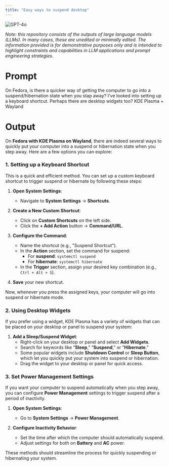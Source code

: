 ```yaml
---
title: "Easy ways to suspend desktop"
---
```

![GPT-4o](https://img.shields.io/badge/GPT--4o-3333FF?style=for-the-badge&logo=openai&logoColor=white)



*Note: this repository consists of the outputs of large language models (LLMs). In many cases, these are unedited or minimally edited. The information provided is for demonstrative purposes only and is intended to highlight constraints and capabilities in LLM applications and prompt engineering strategies.*



# Prompt

On Fedora, is there a quicker way of getting the computer to go into a suspend/hibernation state when you stap away? I've looked into setting up a keyboard shortcut. Perhaps there are desktop widgets too? KDE Plasma + Wayland

# Output

On **Fedora with KDE Plasma on Wayland**, there are indeed several ways to quickly put your computer into a suspend or hibernation state when you step away. Here are a few options you can explore:

### 1. **Setting up a Keyboard Shortcut**
This is a quick and efficient method. You can set up a custom keyboard shortcut to trigger suspend or hibernate by following these steps:

1. **Open System Settings**:
   - Navigate to **System Settings** → **Shortcuts**.

2. **Create a New Custom Shortcut**:
   - Click on **Custom Shortcuts** on the left side.
   - Click the **+ Add Action** button → **Command/URL**.

3. **Configure the Command**:
   - Name the shortcut (e.g., "Suspend Shortcut").
   - In the **Action** section, set the command for suspend:
     - For **suspend**: `systemctl suspend`
     - For **hibernate**: `systemctl hibernate`
   - In the **Trigger** section, assign your desired key combination (e.g., `Ctrl + Alt + S`).

4. **Save** your new shortcut.

Now, whenever you press the assigned keys, your computer will go into suspend or hibernate mode.

### 2. **Using Desktop Widgets**
If you prefer using a widget, KDE Plasma has a variety of widgets that can be placed on your desktop or panel to suspend your system:

1. **Add a Sleep/Suspend Widget**:
   - Right-click on your desktop or panel and select **Add Widgets**.
   - Search for keywords like “**Sleep**,” “**Suspend**,” or “**Hibernate**.”
   - Some popular widgets include **Shutdown Control** or **Sleep Button**, which let you quickly put your system into suspend or hibernation.
   - Drag the widget to your desktop or panel for quick access.

### 3. **Set Power Management Settings**
If you want your computer to suspend automatically when you step away, you can configure **Power Management** settings to trigger suspend after a period of inactivity.

1. **Open System Settings**:
   - Go to **System Settings** → **Power Management**.

2. **Configure Inactivity Behavior**:
   - Set the time after which the computer should automatically suspend.
   - Adjust settings for both on **Battery** and **AC** power.

These methods should streamline the process for quickly suspending or hibernating your system.